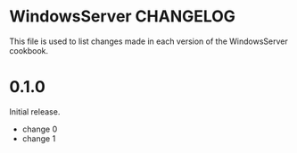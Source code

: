 # WindowsServer CHANGELOG

This file is used to list changes made in each version of the WindowsServer cookbook.

# 0.1.0

Initial release.

- change 0
- change 1

